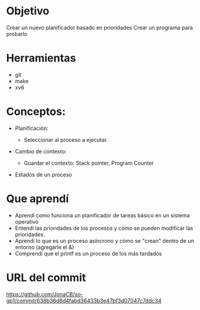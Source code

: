 # Objetivo
Crear un nuevo planificador basado en prioridades
Crear un programa para probarlo

# Herramientas
+ git
+ make
+ xv6

# Conceptos:

+ Planificación:
  + Seleccionar al proceso a ejecutar.
  
+ Cambio de contexto:
  + Guardar el contexto: Stack pointer, Program Counter
  
+ Estados de un proceso

# Que aprendí
+ Aprendí como funciona un planificador de tareas básico en un sistema operativo
+ Entendí las prioridades de los procesos y cómo se pueden modificar las prioridades.
+ Aprendí lo que es un proceso asíncrono y cómo se "crean" dentro de un entorno (agregarle el &)
+ Comprendí que el printf es un proceso de los más tardados

# URL del commit
https://github.com/JonaCB/so-gp1/commit/638b36d8d4fabd36433b3e47bf3d07047c7ddc34
